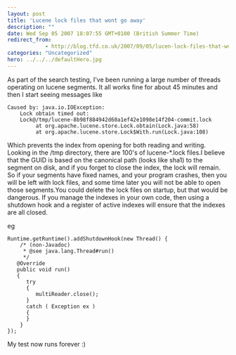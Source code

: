 ```yaml
---
layout: post
title: 'Lucene lock files that wont go away'
description: ""
date: Wed Sep 05 2007 18:07:55 GMT+0100 (British Summer Time)
redirect_from: 
            - http://blog.tfd.co.uk/2007/09/05/lucen-lock-files-that-wont-go-away/
categories: "Uncategorized"
hero: ../../../defaultHero.jpg
---
```

As part of the search testing, I've been running a large number of threads operating on lucene segments. It all works fine for about 45 minutes and then I start seeing messages like

```
Caused by: java.io.IOException:
    Lock obtain timed out:
    Lock@/tmp/lucene-8b98f884942d60a1ef42e1098e14f204-commit.lock
         at org.apache.lucene.store.Lock.obtain(Lock.java:58)
         at org.apache.lucene.store.Lock$With.run(Lock.java:108)
```

Which prevents the index from opening for both reading and writing. Looking in the /tmp directory, there are 100's of lucene-\*.lock files.I believe that the GUID is based on the canonical path (looks like sha1) to the segment on disk, and if you forget to close the index, the lock will remain. So if your segments have fixed names, and your program crashes, then you will be left with lock files, and some time later you will not be able to open those segments.You could delete the lock files on startup, but that would be dangerous. If you manage the indexes in your own code, then using a shutdown hook and a register of active indexes will ensure that the indexes are all closed.

eg

```
Runtime.getRuntime().addShutdownHook(new Thread() {
    /* (non-Javadoc)
     * @see java.lang.Thread#run()
     */
   @Override
   public void run()
   {
      try
      {
         multiReader.close();
      }
      catch ( Exception ex )
      {
      }
    }
});
```

My test now runs forever :)
